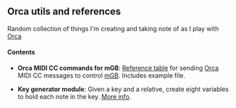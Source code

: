 ## Orca utils and references

Random collection of things I'm creating and taking note of as I play with [Orca](https://github.com/hundredrabbits/Orca)

#### Contents

- **Orca MIDI CC commands for mGB**: [Reference table](mgb-midicc-commands/mgb-midicc-commands.md) for sending [Orca](https://github.com/hundredrabbits/Orca) MIDI CC messages to control [mGB](https://github.com/trash80/mGB). Includes example file.

- **Key generator module**: Given a key and a relative, create eight variables to hold each note in the key. [More info](key-generator/key-generator.md).
